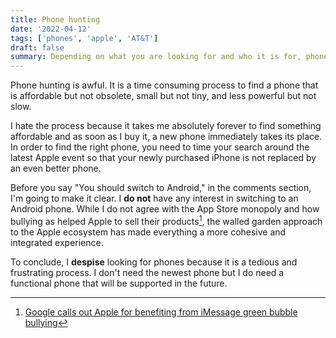 ```yaml
---
title: Phone hunting
date: '2022-04-12'
tags: ['phones', 'apple', 'AT&T']
draft: false
summary: Depending on what you are looking for and who it is for, phone hunting can be a nightmare.
---
```


Phone hunting is awful. It is a time consuming process to find a phone that is affordable but not obsolete, small but not tiny, and less powerful but not slow.

I hate the process because it takes me absolutely forever to find something affordable and as soon as I buy it, a new phone immediately takes its place. In order to find the right phone, you need to time your search around the latest Apple event so that your newly purchased iPhone is not replaced by an even better phone.

Before you say "You should switch to Android," in the comments section, I'm going to make it clear. I **do not** have any interest in switching to an Android phone. While I do not agree with the App Store monopoly and how bullying as helped Apple to sell their products[^1], the walled garden approach to the Apple ecosystem has made everything a more cohesive and integrated experience.

To conclude, I **despise** looking for phones because it is a tedious and frustrating process. I don't need the newest phone but I do need a functional phone that will be supported in the future.

[^1]: [Google calls out Apple for benefiting from iMessage green bubble bullying](https://www.androidauthority.com/google-apple-imessage-bullying-3086475/)
